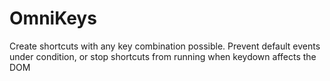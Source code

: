 # OmniKeys
Create shortcuts with any key combination possible. Prevent default events under condition, or stop shortcuts from running when keydown affects the DOM
